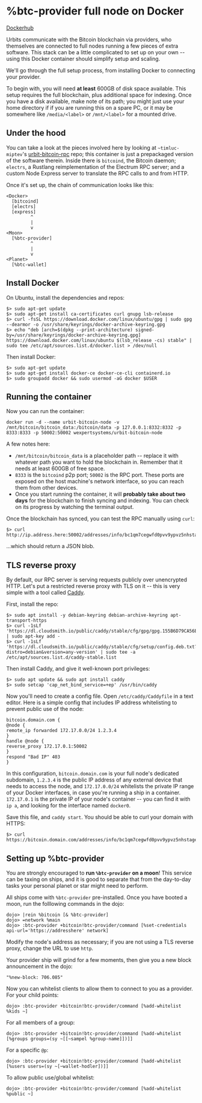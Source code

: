 # %btc-provider full node on Docker

[Dockerhub](https://hub.docker.com/r/wexpertsystems/urbit-bitcoin-node)

Urbits communicate with the Bitcoin blockchain via providers, who themselves are connected to full nodes running a few pieces of extra software. This stack can be a little complicated to set up on your own -- using this Docker container should simplify setup and scaling. 

We'll go through the full setup process, from installing Docker to connecting your provider.

To begin with, you will need **at least** 600GB of disk space available. This setup requires the full blockchain, plus additional space for indexing. Once you have a disk available, make note of its path; you might just use your home directory if if you are running this on a spare PC, or it may be somewhere like `/media/<label>` or `/mnt/<label>` for a mounted drive.

## Under the hood

You can take a look at the pieces involved here by looking at `~timluc-miptev`'s [urbit-bitcoin-rpc](https://github.com/urbit/urbit-bitcoin-rpc) repo; this container is just a prepackaged version of the software therein. Inside there is `bitcoind`, the Bitcoin daemon; `electrs`, a Rustlang reimplementation of the Electrum RPC server; and a custom Node Express server to translate the RPC calls to and from HTTP.

Once it's set up, the chain of communication looks like this:

```
<Docker>
  [bitcoind]
  [electrs]
  [express]
         ^
         |
         v
<Moon>
  [%btc-provider]
         ^
         |
         v
<Planet>
  [%btc-wallet]
```

## Install Docker

On Ubuntu, install the dependencies and repos:

```
$> sudo apt-get update
$> sudo apt-get install ca-certificates curl gnupg lsb-release
$> curl -fsSL https://download.docker.com/linux/ubuntu/gpg | sudo gpg --dearmor -o /usr/share/keyrings/docker-archive-keyring.gpg
$> echo "deb [arch=$(dpkg --print-architecture) signed-by=/usr/share/keyrings/docker-archive-keyring.gpg] https://download.docker.com/linux/ubuntu $(lsb_release -cs) stable" | sudo tee /etc/apt/sources.list.d/docker.list > /dev/null
```

Then install Docker:

```
$> sudo apt-get update
$> sudo apt-get install docker-ce docker-ce-cli containerd.io
$> sudo groupadd docker && sudo usermod -aG docker $USER
```

## Running the container

Now you can run the container:

```
docker run -d --name urbit-bitcoin-node -v /mnt/bitcoin/bitcoin_data:/bitcoin/data -p 127.0.0.1:8332:8332 -p 8333:8333 -p 50002:50002 wexpertsystems/urbit-bitcoin-node
```

A few notes here: 

- `/mnt/bitcoin/bitcoin_data` is a placeholder path -- replace it with whatever path you want to hold the blockchain in. Remember that it needs at least 600GB of free space.
- `8333` is the `bitcoind` p2p port; `50002` is the RPC port. These ports are exposed on the host machine's network interface, so you can reach them from other devices.
- Once you start running the container, it will **probably take about two days** for the blockchain to finish syncing and indexing. You can check on its progress by watching the terminal output. 

Once the blockchain has synced, you can test the RPC manually using `curl`: 

```
$> curl http://ip.address.here:50002/addresses/info/bc1qm7cegwfd0pvv9ypvz5nhstage00xkxevtrpshc
```

...which should return a JSON blob.

## TLS reverse proxy

By default, our RPC server is serving requests publicly over unencrypted HTTP. Let's put a restricted reverse proxy with TLS on it -- this is very simple with a tool called [Caddy](https://caddyserver.com/).
 
First, install the repo:

```
$> sudo apt install -y debian-keyring debian-archive-keyring apt-transport-https
$> curl -1sLf 'https://dl.cloudsmith.io/public/caddy/stable/cfg/gpg/gpg.155B6D79CA56EA34.key' | sudo apt-key add -
$> curl -1sLf 'https://dl.cloudsmith.io/public/caddy/stable/cfg/setup/config.deb.txt?distro=debian&version=any-version' | sudo tee -a /etc/apt/sources.list.d/caddy-stable.list
```

Then install Caddy, and give it well-known port privileges: 

```
$> sudo apt update && sudo apt install caddy
$> sudo setcap 'cap_net_bind_service=+ep' /usr/bin/caddy
```
 
Now you'll need to create a config file. Open `/etc/caddy/Caddyfile` in a text editor. Here is a simple config that includes IP address whitelisting to prevent public use of the node:

```
bitcoin.domain.com {
@node {
remote_ip forwarded 172.17.0.0/24 1.2.3.4
}
handle @node {
reverse_proxy 172.17.0.1:50002
}
respond "Bad IP" 403
}
```

In this configuration, `bitcoin.domain.com` is your full node's dedicated subdomain, `1.2.3.4` is the public IP address of any external device that needs to access the node, and `172.17.0.0/24` whitelists the private IP range of your Docker interfaces, in case you're running a ship in a container. `172.17.0.1` is the private IP of your node's container -- you can find it with `ip a`, and looking for the interface named `docker0`.

Save this file, and `caddy start`. You should be able to curl your domain with HTTPS:

```
$> curl https://bitcoin.domain.com/addresses/info/bc1qm7cegwfd0pvv9ypvz5nhstage00xkxevtrpshc
```

## Setting up %btc-provider

You are strongly encouraged to **run `%btc-provider` on a moon**! This service can be taxing on ships, and it is good to separate that from the day-to-day tasks your personal planet or star might need to perform.

All ships come with `%btc-provider` pre-installed. Once you have booted a moon, run the folllowing commands in the dojo:

```
dojo> |rein %bitcoin [& %btc-provider]
dojo> =network %main
dojo> :btc-provider +bitcoin!btc-provider/command [%set-credentials api-url='https://addresshere' network]
```

Modify the node's address as necessary; if you are not using a TLS reverse proxy, change the URL to use `http`.

Your provider ship will grind for a few moments, then give you a new block announcement in the dojo:

```
"%new-block: 706.085"
```

Now you can whitelist clients to allow them to connect to you as a provider. For your child points:

```
dojo> :btc-provider +bitcoin!btc-provider/command [%add-whitelist %kids ~]
```

For all members of a group:

```
dojo> :btc-provider +bitcoin!btc-provider/command [%add-whitelist [%groups groups=(sy ~[[~sampel %group-name]])]]
```

For a specific `@p`:

```
dojo> :btc-provider +bitcoin!btc-provider/command [%add-whitelist [%users users=(sy ~[~wallet-hodler])]]
```

To allow public use/global whitelist:

```
dojo> :btc-provider +bitcoin!btc-provider/command [%add-whitelist %public ~]
```
